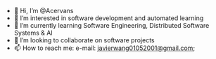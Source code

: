 - 👋 Hi, I’m @Acervans
- 👀 I’m interested in software development and automated learning
- 🌱 I’m currently learning Software Engineering, Distributed Software Systems & AI
- 💞️ I’m looking to collaborate on software projects
- 📫 How to reach me: e-mail: javierwang01052001@gmail.com;

<!---
Acervans/Acervans is a ✨ special ✨ repository because its `README.md` (this file) appears on your GitHub profile.
You can click the Preview link to take a look at your changes.
--->
